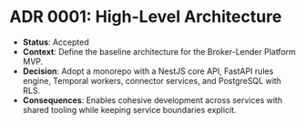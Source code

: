 # ADR 0001: High-Level Architecture

- **Status**: Accepted
- **Context**: Define the baseline architecture for the Broker-Lender Platform MVP.
- **Decision**: Adopt a monorepo with a NestJS core API, FastAPI rules engine, Temporal workers, connector services, and PostgreSQL with RLS.
- **Consequences**: Enables cohesive development across services with shared tooling while keeping service boundaries explicit.
